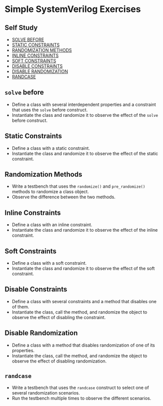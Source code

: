 # Simple SystemVerilog Exercises

## Self Study
- [SOLVE BEFORE                                             ](https://www.chipverify.com/systemverilog/systemverilog-solve-before)
- [STATIC CONSTRAINTS                                       ](https://www.chipverify.com/systemverilog/systemverilog-static-constraints)
- [RANDOMIZATION METHODS                                    ](https://www.chipverify.com/systemverilog/systemverilog-randomization-methods)
- [INLINE CONSTRAINTS                                       ](https://www.chipverify.com/systemverilog/systemverilog-inline-constraints)
- [SOFT CONSTRAINTS                                         ](https://www.chipverify.com/systemverilog/systemverilog-soft-constraints)
- [DISABLE CONSTRAINTS                                      ](https://www.chipverify.com/systemverilog/systemverilog-disable-constraints)
- [DISABLE RANDOMIZATION                                    ](https://www.chipverify.com/systemverilog/systemverilog-disable-randomization)
- [RANDCASE                                                 ](https://www.chipverify.com/systemverilog/systemverilog-randcase)

## `solve` before
  - Define a class with several interdependent properties and a constraint that uses the `solve` before construct.
  - Instantiate the class and randomize it to observe the effect of the `solve` before construct.

## Static Constraints
  - Define a class with a static constraint.
  - Instantiate the class and randomize it to observe the effect of the static constraint.

## Randomization Methods
  - Write a testbench that uses the `randomize()` and `pre_randomize()` methods to randomize a class object.
  - Observe the difference between the two methods.

## Inline Constraints
  - Define a class with an inline constraint.
  - Instantiate the class and randomize it to observe the effect of the inline constraint.

## Soft Constraints
  - Define a class with a soft constraint.
  - Instantiate the class and randomize it to observe the effect of the soft constraint.

## Disable Constraints
  - Define a class with several constraints and a method that disables one of them.
  - Instantiate the class, call the method, and randomize the object to observe the effect of disabling the constraint.

## Disable Randomization
  - Define a class with a method that disables randomization of one of its properties.
  - Instantiate the class, call the method, and randomize the object to observe the effect of disabling randomization.

## `randcase`
  - Write a testbench that uses the `randcase` construct to select one of several randomization scenarios.
  - Run the testbench multiple times to observe the different scenarios.
